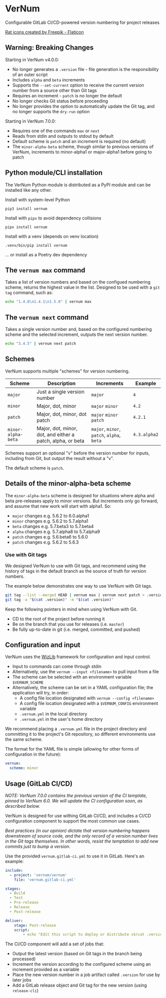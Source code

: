 # VerNum

Configurable GitLab CI/CD-powered version numbering for project releases

<a href="https://www.flaticon.com/free-icons/rat" title="rat icons">Rat icons created by Freepik - Flaticon</a>

## Warning: Breaking Changes

Starting in VerNum v4.0.0:

- No longer generates a `.version` file - file generation is the responsibility of an outer script
- Includes `alpha` and `beta` increments
- Supports the `--set-current` option to receive the current version number from a source other than Git tags
- Requires an increment - `patch` is no longer the default
- No longer checks Git status before proceeding
- No longer provides the option to automatically update the Git tag, and no longer supports the `dry-run` option

Starting in VerNum 7.0.0:

- Requires one of the commands `max` or `next`
- Reads from stdin and outputs to stdout by default
- Default scheme is `patch` and an increment is required (no default)
- The `minor-alpha-beta` scheme, though similar to previous versions of VerNum, increments to minor-alpha1 or major-alpha1 before going to patch

## Python module/CLI installation

The VerNum Python module is distributed as a PyPI module and can be installed like any other.

Install with system-level Python

```
pip3 install vernum
```

Install with `pipx` to avoid dependency collisions

```
pipx install vernum
```

Install with a venv (depends on venv location)

```
.venv/bin/pip install vernum
```

... or install as a Poetry dev dependency


## The `vernum max` command

Takes a list of version numbers and based on the configued numbering scheme, returns the highest value in the list. Designed to be used with a `git tag` command, such as:

```bash
echo "1.4.0\n1.4.1\n1.5.0" | vernum max
```

## The `vernum next` command

Takes a single version number and, based on the configured numbering scheme and the selected increment, outputs the next version number.

```bash
echo "3.4.5" | vernum next patch
```

## Schemes

VerNum supports multiple "schemes" for version numbering.

| Scheme | Description | Increments | Example |
| --- | --- | ---| --- |
| `major` | Just a single version number | `major` | `4` |
| `minor` | Major, dot, minor | `major` `minor` | `4.2` |
| `patch` | Major, dot, minor, dot patch | `major` `minor` `patch` | `4.2.1` |
| `minor-alpha-beta` | Major, dot, minor, dot, and either a patch, alpha, or beta | `major`, `minor`, `patch`, `alpha`, `beta` | `4.3.alpha2` |

Schemes support an optional "v" before the version number for inputs, including from Git, but output the result without a "v".

The default scheme is `patch`.

## Details of the minor-alpha-beta scheme

The `minor-alpha-beta` scheme is designed for situations where alpha and beta pre-releases apply to minor versions. But increments only go forward, and assume that new work will start with alpha1. So:

- `major` changes e.g. 5.6.2 to 6.0.alpha1
- `minor` changes e.g. 5.6.2 to 5.7.alpha1
- `beta` changes e.g. 5.7.beta3 to 5.7.beta4
- `alpha` changes e.g. 5.7.alpha8 to 5.7.alpha9
- `patch` changes e.g. 5.6.beta6 to 5.6.0
- `patch` changes e.g. 5.6.2 to 5.6.3


### Use with Git tags

We designed VerNum to use with Git tags, and recommend using the history of tags in the default branch as the  source of truth for version numbers.

The example below demonstrates one way to use VerNum with Git tags.

```bash
git tag --list --merged HEAD | vernum max | vernum next patch > .version
git tag -a "$(cat .version)" -m "$(cat .version)"
```

Keep the following pointers in mind when using VerNum with Git.

- CD to the root of the project before running it
- Be on the branch that you use for releases (i.e. `master`)
- Be fully up-to-date in git (i.e. merged, committed, and pushed)


## Configuration and input

VerNum uses the [WizLib](https://gitlab.com/steampunk-wizard/projects/wizlib) framework for configuration and input control.

- Input to commands can come through stdin
- Alternatively, use the `vernum --input <filename>` to pull input from a file
- The scheme can be selected with an environment variable `$VERNUM_SCHEME`
- Alternatively, the scheme can be set in a YAML configuration file; the application will try, in order:
  - A config file location designated with `vernum --config <filename>`
  - A config file location designated with a `$VERNUM_CONFIG` environment variable
  - `.vernum.yml` in the local directory
  - `.vernum.yml` in the user's home directory

We recommend placing a `.vernum.yml` file in the project directory and committing it to the project's Git repository, so different environments use the same scheme.

The format for the YAML file is simple (allowing for other forms of configuration in the future):

```yaml
vernum:
  scheme: minor
```

## Usage (GitLab CI/CD)

_NOTE: VerNum 7.0.0 contains the previous version of the CI template, pinned to VerNum 6.0. We will update the CI configuration soon, as described below._

VerNum is designed for use withing GitLab CI/CD, and includes a CI/CD configuration component to support the most common use cases.

_*Best practices (in our opinion) dictate that version numbering happens downstream of source code, and the only record of a version number lives in the Git tags themselves. In other words, resist the temptation to add new commits just to bump a version.*_

Use the provided `vernum.gitlab-ci.yml` to use it in GitLab. Here's an example:

```yaml
include:
  - project: 'vernum/vernum'
    file: 'vernum.gitlab-ci.yml'

stages:
  - Build
  - Test
  - Pre-release
  - Release
  - Post-release

deliver:
    stage: Post-release
    script:
        - echo "Edit this script to deploy or distribute v$(cat .version)"
```

The CI/CD component will add a set of jobs that:

- Output the latest version (based on Git tags in the branch being processed)
- Increment the version according to the configured scheme using an increment provided as a variable
- Place the new version number in a job artifact called `.version` for use by later jobs
- Add a GitLab release object and Git tag for the new version (using `release-cli`)
